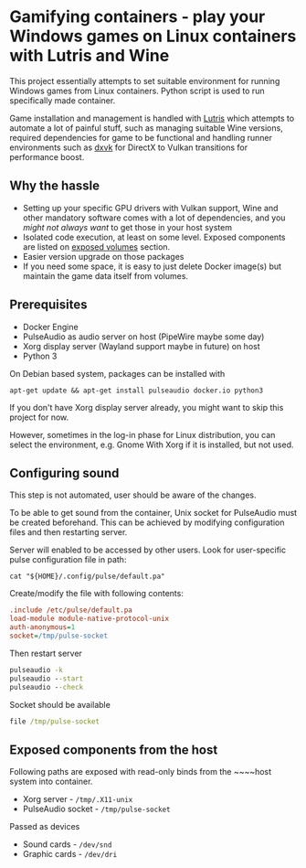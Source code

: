 # Gamifying containers - play your Windows games on Linux containers with Lutris and Wine

This project essentially attempts to set suitable environment for running Windows games from Linux containers. Python script is used to run specifically made container.

Game installation and management is handled with [Lutris](https://lutris.net/) which attempts to automate a lot of painful stuff, such as managing suitable Wine versions, required dependencies for game to be functional and handling runner environments such as [dxvk](https://github.com/doitsujin/dxvk) for DirectX to Vulkan transitions for performance boost.

## Why the hassle

  * Setting up your specific GPU drivers with Vulkan support, Wine and other mandatory software comes with a lot of dependencies, and you *might not always want* to get those in your host system
  * Isolated code execution, at least on some level. Exposed components are listed on [exposed volumes](#exposed-components-from-the-host) section.
  * Easier version upgrade on those packages
  * If you need some space, it is easy to just delete Docker image(s) but maintain the game data itself from volumes.

## Prerequisites
  * Docker Engine
  * PulseAudio as audio server on host (PipeWire maybe some day)
  * Xorg display server (Wayland support maybe in future) on host
  * Python 3
  
On Debian based system, packages can be installed with
```
apt-get update && apt-get install pulseaudio docker.io python3
```
If you don't have Xorg display server already, you might want to skip this project for now.

However, sometimes in the log-in phase for Linux distribution, you can select the environment, e.g. Gnome With Xorg if it is installed, but not used.

## Configuring sound

This step is not automated, user should be aware of the changes.

To be able to get sound from the container, Unix socket for PulseAudio must be created beforehand. This can be achieved by modifying configuration files and then restarting server.

Server will enabled to be accessed by other users.
Look for user-specific pulse configuration file in path:
```
cat "${HOME}/.config/pulse/default.pa"
```
Create/modify the file with following contents:
```ini
.include /etc/pulse/default.pa
load-module module-native-protocol-unix 
auth-anonymous=1 
socket=/tmp/pulse-socket
```

Then restart server
```cmd
pulseaudio -k
pulseaudio --start
pulseaudio --check
```
Socket should be available 
```cmd
file /tmp/pulse-socket
```


## Exposed components from the host

Following paths are exposed with read-only binds from the ~~~~host system into container.

 * Xorg server - `/tmp/.X11-unix`
 * PulseAudio socket - `/tmp/pulse-socket`
 
 Passed as devices
 * Sound cards - `/dev/snd`
 * Graphic cards - `/dev/dri`